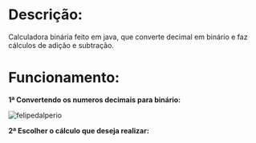 
<h1> Descrição: </h1>
Calculadora binária feito em java, que converte decimal em binário e faz cálculos de adição e subtração.

<h1> Funcionamento: </h1>
<b> 1ª Convertendo os numeros decimais para binário:</b><br/>

![felipedalperio](https://user-images.githubusercontent.com/45234913/126645915-5970a383-3855-4d18-a5d6-ae6a51d114e2.png)

<b> 2ª Escolher o cálculo que deseja realizar:</b><br/>


